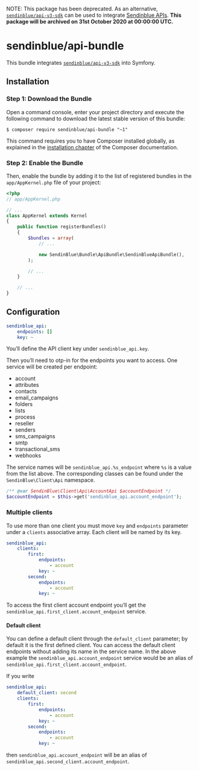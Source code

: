NOTE:
This package has been deprecated. As an alternative, [`sendinblue/api-v3-sdk`](https://github.com/sendinblue/APIv3-php-library) can be used to integrate [Sendinblue APIs](https://developers.sendinblue.com/reference).
**This package will be archived on 31st October 2020 at 00:00:00 UTC.**

# sendinblue/api-bundle

This bundle integrates [`sendinblue/api-v3-sdk`](https://github.com/sendinblue/APIv3-php-library) into Symfony.

## Installation

### Step 1: Download the Bundle

Open a command console, enter your project directory and execute the
following command to download the latest stable version of this bundle:

```console
$ composer require sendinblue/api-bundle "~1"
```

This command requires you to have Composer installed globally, as explained
in the [installation chapter](https://getcomposer.org/doc/00-intro.md)
of the Composer documentation.

### Step 2: Enable the Bundle

Then, enable the bundle by adding it to the list of registered bundles
in the `app/AppKernel.php` file of your project:

```php
<?php
// app/AppKernel.php

// ...
class AppKernel extends Kernel
{
    public function registerBundles()
    {
        $bundles = array(
            // ...

            new SendinBlue\Bundle\ApiBundle\SendinBlueApiBundle(),
        );

        // ...
    }

    // ...
}
```

## Configuration

```yaml
sendinblue_api:
    endpoints: []
    key: ~
```

You’ll define the API client key under `sendinblue_api.key`.

Then you’ll need to otp-in for the endpoints you want to access. One service will be created per endpoint:

- account
- attributes
- contacts
- email_campaigns
- folders
- lists
- process
- reseller
- senders
- sms_campaigns
- smtp
- transactional_sms
- webhooks

The service names will be `sendinblue_api.%s_endpoint` where `%s` is a value from the list above. The corresponding classes can be found under the `SendinBlue\Client\Api` namespace.

```php
/** @var SendinBlue\Client\Api\AccountApi $accountEndpoint */
$accountEndpoint = $this->get('sendinblue_api.account_endpoint');
```

### Multiple clients

To use more than one client you must move `key` and `endpoints` parameter under a `clients` associative array. Each client will be named by its key.

```yaml
sendinblue_api:
    clients:
        first:
            endpoints:
                - account
            key: ~
        second:
            endpoints:
                - account
            key: ~
```

To access the first client account endpoint you’ll get the `sendinblue_api.first_client.account_endpoint` service.

#### Default client

You can define a default client through the `default_client` parameter; by default it is the first defined client. You can access the default client endpoints without adding its name in the service name. In the above example the `sendinblue_api.account_endpoint` service would be an alias of `sendinblue_api.first_client.account_endpoint`.

If you write

```yaml
sendinblue_api:
    default_client: second
    clients:
        first:
            endpoints:
                - account
            key: ~
        second:
            endpoints:
                - account
            key: ~
```

then `sendinblue_api.account_endpoint` will be an alias of `sendinblue_api.second_client.account_endpoint`.
